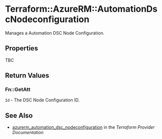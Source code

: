 # Terraform::AzureRM::AutomationDscNodeconfiguration

Manages a Automation DSC Node Configuration.

## Properties

TBC

## Return Values

### Fn::GetAtt

`Id` - The DSC Node Configuration ID.

## See Also

* [azurerm_automation_dsc_nodeconfiguration](https://www.terraform.io/docs/providers/azurerm/r/automation_dsc_nodeconfiguration.html) in the _Terraform Provider Documentation_